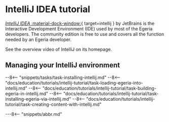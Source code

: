<!-- SPDX-License-Identifier: CC-BY-4.0 -->
<!-- Copyright Contributors to the ODPi Egeria project 2020. -->

# IntelliJ IDEA tutorial

[*IntelliJ IDEA* :material-dock-window:](https://www.jetbrains.com/idea/){ target=intellij } by JetBrains is the Interactive Development Environment (IDE) used by most of the Egeria developers. The community edition is free to use and covers all the function needed by an Egeria developer.

See the overview video of IntelliJ on its homepage.

## Managing your IntelliJ environment

--8<-- "snippets/tasks/task-installing-intellij.md"
--8<-- "docs/education/tutorials/intellij-tutorial/task-loading-egeria-into-intellij.md"
--8<-- "docs/education/tutorials/intellij-tutorial/task-building-egeria-in-intellij.md"
--8<-- "docs/education/tutorials/intellij-tutorial/task-installing-egeria-via-intellij.md"
--8<-- "docs/education/tutorials/intellij-tutorial/task-creating-content-with-intellij.md"


---8<-- "snippets/abbr.md"
